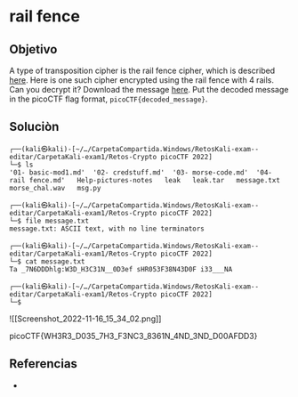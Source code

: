 # rail fence
## Objetivo
A type of transposition cipher is the rail fence cipher, which is described [here](https://en.wikipedia.org/wiki/Rail_fence_cipher). Here is one such cipher encrypted using the rail fence with 4 rails. Can you decrypt it? Download the message [here](https://artifacts.picoctf.net/c/274/message.txt). Put the decoded message in the picoCTF flag format, `picoCTF{decoded_message}`.

## Soluciòn
```shell
┌──(kali㉿kali)-[~/…/CarpetaCompartida.Windows/RetosKali-exam--editar/CarpetaKali-exam1/Retos-Crypto picoCTF 2022]
└─$ ls
'01- basic-mod1.md'  '02- credstuff.md'  '03- morse-code.md'  '04- rail fence.md'   Help-pictures-notes   leak   leak.tar   message.txt   morse_chal.wav   msg.py

┌──(kali㉿kali)-[~/…/CarpetaCompartida.Windows/RetosKali-exam--editar/CarpetaKali-exam1/Retos-Crypto picoCTF 2022]
└─$ file message.txt   
message.txt: ASCII text, with no line terminators

┌──(kali㉿kali)-[~/…/CarpetaCompartida.Windows/RetosKali-exam--editar/CarpetaKali-exam1/Retos-Crypto picoCTF 2022]
└─$ cat message.txt           
Ta _7N6DDDhlg:W3D_H3C31N__0D3ef sHR053F38N43D0F i33___NA   

┌──(kali㉿kali)-[~/…/CarpetaCompartida.Windows/RetosKali-exam--editar/CarpetaKali-exam1/Retos-Crypto picoCTF 2022]
└─$
```

![[Screenshot_2022-11-16_15_34_02.png]]

picoCTF{WH3R3_D035_7H3_F3NC3_8361N_4ND_3ND_D00AFDD3}

## Referencias
- []()